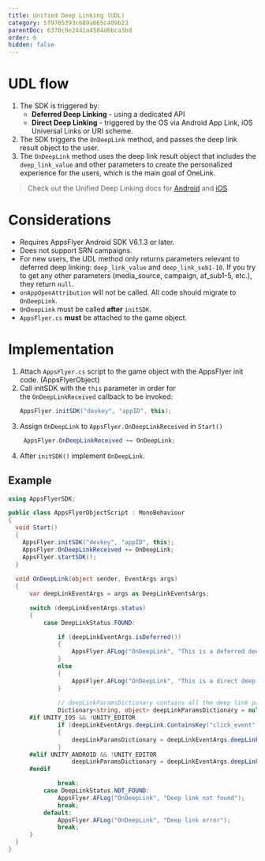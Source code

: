 ```yaml
---
title: Unified Deep Linking (UDL)
category: 5f9705393c689a065c409b23
parentDoc: 6370c9e2441a4504d6bca3bd
order: 6
hidden: false
---
```


# UDL flow

1. The SDK is triggered by:
   - **Deferred Deep Linking** - using a dedicated API
   - **Direct Deep Linking** - triggered by the OS via Android App Link, iOS Universal Links or URI scheme.
2. The SDK triggers the `OnDeepLink` method, and passes the deep link result object to the user.
3. The `OnDeepLink` method uses the deep link result object that includes the `deep_link_value` and other parameters to create the personalized experience for the users, which is the main goal of OneLink.

> Check out the Unified Deep Linking docs for [Android](https://dev.appsflyer.com/docs/android-unified-deep-linking) and [iOS](https://dev.appsflyer.com/docs/ios-unified-deep-linking).

# Considerations

* Requires AppsFlyer Android SDK V6.1.3 or later.
* Does not support SRN campaigns.
* For new users, the UDL method only returns parameters relevant to deferred deep linking: `deep_link_value` and `deep_link_sub1-10`. If you try to get any other parameters (media_source, campaign, af_sub1-5, etc.), they return `null`.
* `onAppOpenAttribution` will not be called. All code should migrate to `OnDeepLink`.
* `OnDeepLink` must be called **after** `initSDK`.
* `AppsFlyer.cs` **must** be attached to the game object.

# Implementation

1. Attach `AppsFlyer.cs` script to the game object with the AppsFlyer init code. (AppsFlyerObject)
2. Call initSDK with the `this` parameter in order for the `OnDeepLinkReceived` callback to be invoked:
    ```c#
    AppsFlyer.initSDK("devkey", "appID", this);
    ```    
3. Assign `OnDeepLink` to `AppsFlyer.OnDeepLinkReceived` in `Start()`
   ```c#
    AppsFlyer.OnDeepLinkReceived += OnDeepLink;
   ``` 
4. After `initSDK()` implement `OnDeepLink`.

## Example

```c#
using AppsFlyerSDK;

public class AppsFlyerObjectScript : MonoBehaviour
{
  void Start()
  {
    AppsFlyer.initSDK("devkey", "appID", this);
    AppsFlyer.OnDeepLinkReceived += OnDeepLink;
    AppsFlyer.startSDK();
  }
  
  void OnDeepLink(object sender, EventArgs args)
  {
      var deepLinkEventArgs = args as DeepLinkEventsArgs;

      switch (deepLinkEventArgs.status)
      {
          case DeepLinkStatus.FOUND:

              if (deepLinkEventArgs.isDeferred())
              {
                  AppsFlyer.AFLog("OnDeepLink", "This is a deferred deep link");
              }
              else
              {
                  AppsFlyer.AFLog("OnDeepLink", "This is a direct deep link");
              }
              
              // deepLinkParamsDictionary contains all the deep link parameters as keys
              Dictionary<string, object> deepLinkParamsDictionary = null;
      #if UNITY_IOS && !UNITY_EDITOR
              if (deepLinkEventArgs.deepLink.ContainsKey("click_event") && deepLinkEventArgs.deepLink["click_event"] != null)
              {
                  deepLinkParamsDictionary = deepLinkEventArgs.deepLink["click_event"] as Dictionary<string, object>;
              }
      #elif UNITY_ANDROID && !UNITY_EDITOR
                  deepLinkParamsDictionary = deepLinkEventArgs.deepLink;
      #endif

              break;
          case DeepLinkStatus.NOT_FOUND:
              AppsFlyer.AFLog("OnDeepLink", "Deep link not found");
              break;
          default:
              AppsFlyer.AFLog("OnDeepLink", "Deep link error");
              break;
      }
  }
}

```
